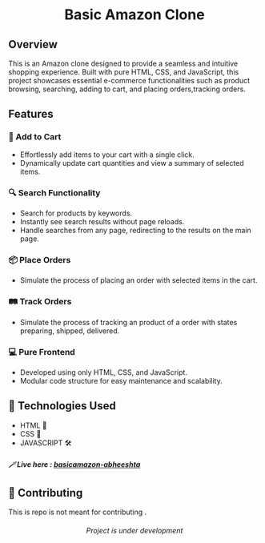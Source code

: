 <h1 align="center">Basic Amazon Clone</h1>

## Overview

This is an Amazon clone designed to provide a seamless and intuitive shopping experience. Built with pure HTML, CSS, and JavaScript, this project showcases essential e-commerce functionalities such as product browsing, searching, adding to cart, and placing orders,tracking orders.

## Features

### 🛒 Add to Cart
- Effortlessly add items to your cart with a single click.
- Dynamically update cart quantities and view a summary of selected items.

### 🔍 Search Functionality
- Search for products by keywords.
- Instantly see search results without page reloads.
- Handle searches from any page, redirecting to the results on the main page.

### 📦 Place Orders
- Simulate the process of placing an order with selected items in the cart.

### 🛤️ Track Orders
- Simulate the process of tracking an product of a order with states preparing, shipped, delivered.

### 💻 Pure Frontend
- Developed using only HTML, CSS, and JavaScript.
- Modular code structure for easy maintenance and scalability.

## 🧰 Technologies Used
- HTML 🩻
- CSS 🎨
- JAVASCRIPT 🛠️

##### 🪄 Live here : [basicamazon-abheeshta](https://basicamazon-abheeshta.netlify.app/)

## 🤝 Contributing

This is repo is not meant for contributing .

<h6 align='center'>Project is under development</h6>
